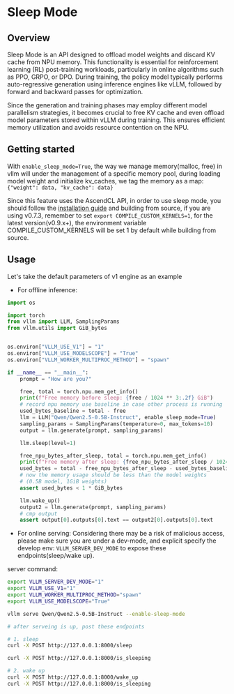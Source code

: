 # Sleep Mode

## Overview

Sleep Mode is an API designed to offload model weights and discard KV cache from NPU memory. This functionality is essential for reinforcement learning (RL) post-training workloads, particularly in online algorithms such as PPO, GRPO, or DPO. During training, the policy model typically performs auto-regressive generation using inference engines like vLLM, followed by forward and backward passes for optimization.

Since the generation and training phases may employ different model parallelism strategies, it becomes crucial to free KV cache and even offload model parameters stored within vLLM during training. This ensures efficient memory utilization and avoids resource contention on the NPU.


## Getting started

With `enable_sleep_mode=True`, the way we manage memory(malloc, free) in vllm will under the management of a specific memory pool, during loading model weight and initialize kv_caches, we tag the memory as a map: `{"weight": data, "kv_cache": data}`


Since this feature uses the AscendCL API, in order to use sleep mode, you should follow the [installation guide](https://vllm-ascend.readthedocs.io/en/latest/installation.html) and building from source, if you are using v0.7.3, remember to set `export COMPILE_CUSTOM_KERNELS=1`, for the latest version(v0.9.x+), the environment variable COMPILE_CUSTOM_KERNELS will be set 1 by default while building from source.

## Usage

Let's take the default parameters of v1 engine as an example

- For offline inference:
```python
import os

import torch
from vllm import LLM, SamplingParams
from vllm.utils import GiB_bytes


os.environ["VLLM_USE_V1"] = "1"
os.environ["VLLM_USE_MODELSCOPE"] = "True"
os.environ["VLLM_WORKER_MULTIPROC_METHOD"] = "spawn"

if __name__ == "__main__":
    prompt = "How are you?"

    free, total = torch.npu.mem_get_info()
    print(f"Free memory before sleep: {free / 1024 ** 3:.2f} GiB")
    # record npu memory use baseline in case other process is running
    used_bytes_baseline = total - free
    llm = LLM("Qwen/Qwen2.5-0.5B-Instruct", enable_sleep_mode=True)
    sampling_params = SamplingParams(temperature=0, max_tokens=10)
    output = llm.generate(prompt, sampling_params)

    llm.sleep(level=1)

    free_npu_bytes_after_sleep, total = torch.npu.mem_get_info()
    print(f"Free memory after sleep: {free_npu_bytes_after_sleep / 1024 ** 3:.2f} GiB")
    used_bytes = total - free_npu_bytes_after_sleep - used_bytes_baseline
    # now the memory usage should be less than the model weights
    # (0.5B model, 1GiB weights)
    assert used_bytes < 1 * GiB_bytes

    llm.wake_up()
    output2 = llm.generate(prompt, sampling_params)
    # cmp output
    assert output[0].outputs[0].text == output2[0].outputs[0].text
```

- For online serving:
Considering there may be a risk of malicious access, please make sure you are under a dev-mode, and explicit specify the develop env: `VLLM_SERVER_DEV_MODE` to expose these endpoints(sleep/wake up).

server command:
```bash
export VLLM_SERVER_DEV_MODE="1"
export VLLM_USE_V1="1"
export VLLM_WORKER_MULTIPROC_METHOD="spawn"
export VLLM_USE_MODELSCOPE="True"

vllm serve Qwen/Qwen2.5-0.5B-Instruct --enable-sleep-mode

# after serveing is up, post these endpoints

# 1. sleep
curl -X POST http://127.0.0.1:8000/sleep

curl -X POST http://127.0.0.1:8000/is_sleeping

# 2. wake up
curl -X POST http://127.0.0.1:8000/wake_up
curl -X POST http://127.0.0.1:8000/is_sleeping

```